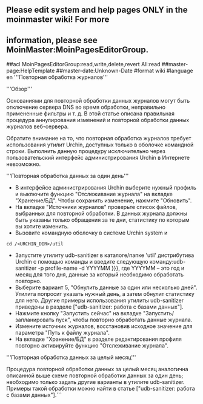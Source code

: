 ## Please edit system and help pages ONLY in the moinmaster wiki! For more
## information, please see MoinMaster:MoinPagesEditorGroup.
##acl MoinPagesEditorGroup:read,write,delete,revert All:read
##master-page:HelpTemplate
##master-date:Unknown-Date
#format wiki
#language en
'''Повторная обработка журналов'''


'''Обзор'''

Основаниями для повторной обработки данных журналов могут быть отключение сервера DNS во время обработки, неправильно примененные фильтры и т. д. В этой статье описана правильная процедура аннулирования изменений и повторной обработки данных журналов веб-сервера.

Обратите внимание на то, что повторная обработка журналов требует использования утилит Urchin, доступных только в оболочке командной строки. Выполнить данную процедуру исключительно через пользовательский интерфейс администрирования Urchin в Интернете невозможно.

'''Повторная обработка данных за один день'''

  * В интерфейсе администрирования Urchin выберите нужный профиль и выключите функцию "Отслеживание журнала" на вкладке "Хранение/БД". Чтобы сохранить изменение, нажмите "Обновить".
  * На вкладке "Источники журналов" проверьте список файлов, выбранных для повторной обработки. В данных журнала должны быть указаны только обращения за те дни, статистику по которым вы хотите изменить.
  * Вызовите командную оболочку в системе Urchin system и
```
cd /<URCHIN_DIR>/util
```
  * Запустите утилиту udb-sanitizer в каталоге/папке 'util' дистрибутива Urchin с помощью команды и введите следующую команду:udb-sanitizer -p profile-name -d YYYYMM 
}}},
  где YYYYMM – это год и месяц для того дня, данные за который необходимо обработать повторно.
 * Выберите вариант 5, "Обнулить данные за один или несколько дней". Утилита попросит указать нужный день, а затем обнулит статистику для него. Другие примеры использования утилиты udb-sanitizer приведены в разделе ["udb-sanitizer: работа с базами данных"].
 * Нажмите кнопку "Запустить сейчас" на вкладке "Запустить/запланировать пуск", чтобы повторно обработать данные журнала.
 * Измените источник журналов, восстановив исходное значение для параметра "Путь к файлу журнала".
 * На вкладке "Хранение/БД" в разделе редактирования профиля повторно активируйте функцию "Отслеживание журнала".

'''Повторная обработка данных за целый месяц'''

Процедура повторной обработки данных за целый месяц аналогична описанной выше схеме повторной обработки данных за один день; необходимо только задать другие варианты в утилите udb-sanitizer. Примеры такой обработки можно найти в статье ["udb-sanitizer: работа с базами данных"].```